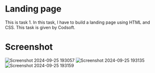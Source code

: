 # Landing page
This is task 1. In this task, I have to build a landing page using HTML and CSS. This task is given by Codsoft.
# Screenshot
![Screenshot 2024-09-25 193057](https://github.com/user-attachments/assets/7c2a497f-e8cd-4e58-a360-2e4dfcbbc080)
![Screenshot 2024-09-25 193135](https://github.com/user-attachments/assets/e09a7e40-904c-40b0-9194-cda6310c418e)
![Screenshot 2024-09-25 193159](https://github.com/user-attachments/assets/3ccb63c5-ad30-4692-b41d-9f17e1cae1b8)
